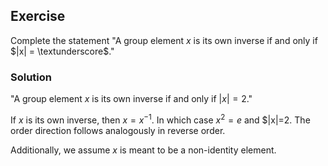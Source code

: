 ## Exercise

Complete the statement "A group element $x$ is its own inverse if and only if $|x| = \textunderscore$."

### Solution

"A group element $x$ is its own inverse if and only if $|x| = 2$."

If $x$ is its own inverse, then $x = x^{-1}$. In which case $x^2 = e$ and $|x|=2. The order direction follows analogously in reverse order.

Additionally, we assume $x$ is meant to be a non-identity element.
